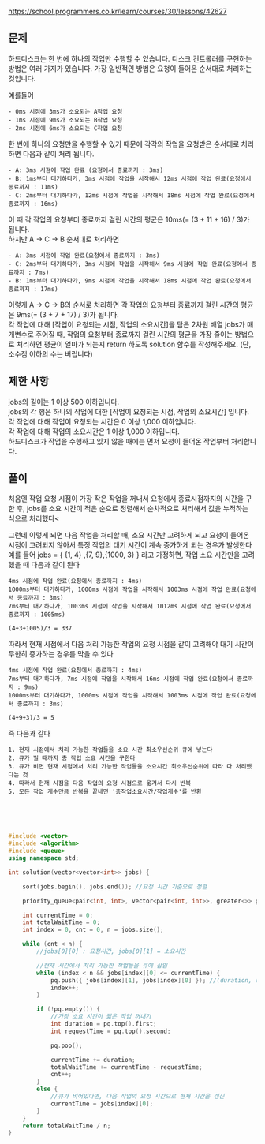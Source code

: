 https://school.programmers.co.kr/learn/courses/30/lessons/42627

## 문제
하드디스크는 한 번에 하나의 작업만 수행할 수 있습니다. 디스크 컨트롤러를 구현하는 방법은 여러 가지가 있습니다. 가장 일반적인 방법은 요청이 들어온 순서대로 처리하는 것입니다.

예를들어
```
- 0ms 시점에 3ms가 소요되는 A작업 요청
- 1ms 시점에 9ms가 소요되는 B작업 요청
- 2ms 시점에 6ms가 소요되는 C작업 요청
```
한 번에 하나의 요청만을 수행할 수 있기 때문에 각각의 작업을 요청받은 순서대로 처리하면 다음과 같이 처리 됩니다.
```
- A: 3ms 시점에 작업 완료 (요청에서 종료까지 : 3ms)
- B: 1ms부터 대기하다가, 3ms 시점에 작업을 시작해서 12ms 시점에 작업 완료(요청에서 종료까지 : 11ms)
- C: 2ms부터 대기하다가, 12ms 시점에 작업을 시작해서 18ms 시점에 작업 완료(요청에서 종료까지 : 16ms)
```
이 때 각 작업의 요청부터 종료까지 걸린 시간의 평균은 10ms(= (3 + 11 + 16) / 3)가 됩니다.
<br>
하지만 A → C → B 순서대로 처리하면
```
- A: 3ms 시점에 작업 완료(요청에서 종료까지 : 3ms)
- C: 2ms부터 대기하다가, 3ms 시점에 작업을 시작해서 9ms 시점에 작업 완료(요청에서 종료까지 : 7ms)
- B: 1ms부터 대기하다가, 9ms 시점에 작업을 시작해서 18ms 시점에 작업 완료(요청에서 종료까지 : 17ms)
```
이렇게 A → C → B의 순서로 처리하면 각 작업의 요청부터 종료까지 걸린 시간의 평균은 9ms(= (3 + 7 + 17) / 3)가 됩니다.
<br>
각 작업에 대해 [작업이 요청되는 시점, 작업의 소요시간]을 담은 2차원 배열 jobs가 매개변수로 주어질 때, 작업의 요청부터 종료까지 걸린 시간의 평균을 가장 줄이는 방법으로 처리하면 평균이 얼마가 되는지 return 하도록 solution 함수를 작성해주세요. (단, 소수점 이하의 수는 버립니다)

## 제한 사항
jobs의 길이는 1 이상 500 이하입니다. <br>
jobs의 각 행은 하나의 작업에 대한 [작업이 요청되는 시점, 작업의 소요시간] 입니다.<br>
각 작업에 대해 작업이 요청되는 시간은 0 이상 1,000 이하입니다.<br>
각 작업에 대해 작업의 소요시간은 1 이상 1,000 이하입니다.<br>
하드디스크가 작업을 수행하고 있지 않을 때에는 먼저 요청이 들어온 작업부터 처리합니다.<br>


## 풀이

처음엔 작업 요청 시점이 가장 작은 작업을 꺼내서 요청에서 종료시점까지의 시간을 구한 후,
jobs를 소요 시간이 적은 순으로 정렬해서 순차적으로 처리해서 값을 누적하는 식으로 처리했다<<br>

그런데 이렇게 되면 다음 작업을 처리할 때, 소요 시간만 고려하게 되고 요청이 들어온 시점이 고려되지 않아서 특정 작업의 대기 시간이 계속 증가하게 되는 경우가 발생한다<br>
예를 들어 jobs = { {1, 4} ,{7, 9},{1000, 3} } 라고 가정하면, 작업 소요 시간만을 고려했을 때 다음과 같이 된다
```
4ms 시점에 작업 완료(요청에서 종료까지 : 4ms)
1000ms부터 대기하다가, 1000ms 시점에 작업을 시작해서 1003ms 시점에 작업 완료(요청에서 종료까지 : 3ms)
7ms부터 대기하다가, 1003ms 시점에 작업을 시작해서 1012ms 시점에 작업 완료(요청에서 종료까지 : 1005ms)

(4+3+1005)/3 = 337
```
따라서 현재 시점에서 다음 처리 가능한 작업의 요청 시점을 같이 고려해야 대기 시간이 무한히 증가하는 경우를 막을 수 있다
```
4ms 시점에 작업 완료(요청에서 종료까지 : 4ms)
7ms부터 대기하다가, 7ms 시점에 작업을 시작해서 16ms 시점에 작업 완료(요청에서 종료까지 : 9ms)
1000ms부터 대기하다가, 1000ms 시점에 작업을 시작해서 1003ms 시점에 작업 완료(요청에서 종료까지 : 3ms)

(4+9+3)/3 = 5
```

즉 다음과 같다
```
1. 현재 시점에서 처리 가능한 작업들을 소요 시간 최소우선순위 큐에 넣는다
2. 큐가 빌 때까지 총 작업 소요 시간을 구한다
3. 큐가 비면 현재 시점에서 처리 가능한 작업들을 소요시간 최소우선순위에 따라 다 처리했다는 것
4. 따라서 현재 시점을 다음 작업의 요청 시점으로 옮겨서 다시 반복
5. 모든 작업 개수만큼 반복을 끝내면 '총작업소요시간/작업개수'를 반환
```

<br>
<br>

```C++

#include <vector>
#include <algorithm>
#include <queue>
using namespace std;

int solution(vector<vector<int>> jobs) {

    sort(jobs.begin(), jobs.end()); //요청 시간 기준으로 정렬

    priority_queue<pair<int, int>, vector<pair<int, int>>, greater<>> pq;

    int currentTime = 0;
    int totalWaitTime = 0;
    int index = 0, cnt = 0, n = jobs.size();

    while (cnt < n) {
        //jobs[0][0] : 요청시간, jobs[0][1] = 소요시간

        //현재 시간에서 처리 가능한 작업들을 큐에 삽입
        while (index < n && jobs[index][0] <= currentTime) {
            pq.push({ jobs[index][1], jobs[index][0] }); //(duration, requestTime)
            index++;
        }

        if (!pq.empty()) {
            //가장 소요 시간이 짧은 작업 꺼내기
            int duration = pq.top().first;
            int requestTime = pq.top().second;

            pq.pop();

            currentTime += duration;
            totalWaitTime += currentTime - requestTime;
            cnt++;
        }
        else {
            //큐가 비어있다면, 다음 작업의 요청 시간으로 현재 시간을 갱신
            currentTime = jobs[index][0];
        }
    }
    return totalWaitTime / n;
}
```







